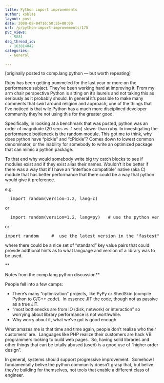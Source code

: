 ```yaml
---
title: Python import improvements
author: koblas
layout: post
date: 2008-08-04T16:50:55+00:00
url: /p/python-import-improvements/175
pvc_views:
  - 5881
dsq_thread_id:
  - 163814042
categories:
  - General

---
```

[originally posted to comp.lang.python &#8212; but worth repeating]

Ruby has been getting pummeled for the last year or more on the performance subject. They&#8217;ve been working hard at improving it. From my arm chair perspective Python is sitting on it&#8217;s laurels and not taking this as seriously as it probably should. In general it&#8217;s possible to make many comments that swirl around religion and approach, one of the things that I&#8217;ve noticed is that wile Python has a much more disciplined developer community they&#8217;re not using this for the greater good.

Specifically, in looking at a benchmark that was posted, python was an order of magnitude (20 secs vs. 1 sec) slower than ruby. In investigating the performance bottleneck is the random module. This got me to think, why does python have &#8220;pickle&#8221; and &#8220;cPickle&#8221;? Comes down to lowest common denominator, or the inability for somebody to write an optimized package that can mimic a python package.

To that end why would somebody write big try catch blocks to see if modules exist and if they exist alias their names. Wouldn&#8217;t it be better if there was a way that if I have an &#8220;interface compatible&#8221; native (aka C) module that has better performance that there could be a way that python would give it preference.

e.g.

<pre>  import random(version=1.2, lang=c)</pre>

or

<pre>  import random(version=1.2, lang=py)   # use the python version by default</pre>

or

<pre>import random     #  use the latest version in the "fastest" code (C given preference)</pre>

where there could be a nice set of &#8220;standard&#8221; key value pairs that could provide addtional hints as to what language and version of a library was to be used.

**
  
Notes from the comp.lang.python discussion**

People fell into a few camps:

  * There&#8217;s many &#8220;optimization&#8221; projects, like PyPy or ShedSkin (compile Python to C/C++ code).  In essence JIT the code, though not as passive as a true JIT.
  * &#8220;most bottlenecks are from IO (disk, network) or interaction&#8221; so worrying about library performance is not worthwhile.
  * Why worry about it, what we&#8217;ve got is good enough.

What amazes me is that time and time again, people don&#8217;t realize who their customers&#8217; are.  Languages like PHP realize their customers are hack VB programmers looking to build web pages.  So, having solid libraries and other things that can be totally abused (used) is a good use of &#8220;higher order design&#8221;.

In general, systems should support progressive improvement.  Somehow I fundamentally belive the python community doesn&#8217;t grasp that, but belive they&#8217;re building for themselves, not tools that enable a different class of engineer.
